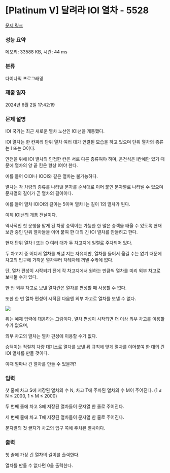 # [Platinum V] 달려라 IOI 열차 - 5528 

[문제 링크](https://www.acmicpc.net/problem/5528) 

### 성능 요약

메모리: 33588 KB, 시간: 44 ms

### 분류

다이나믹 프로그래밍

### 제출 일자

2024년 6월 2일 17:42:19

### 문제 설명

<p>IOI 국가는 최근 새로운 열차 노선인 IOI선을 개통했다.</p>

<p>IOI 열차는 한 칸짜리 단위 열차 여러 대가 연결된 모습을 하고 있으며 단위 열차의 종류는 I 또는 O이다.</p>

<p>안전을 위해 IOI 열차의 인접한 칸은 서로 다른 종류여야 하며, 운전석은 I칸에만 있기 때문에 열차의 양 끝 칸은 항상 I여야 한다.</p>

<p>예를 들어 OIOI나 IOOI와 같은 열차는 불가능하다.</p>

<p>열차는 각 차량의 종류를 나타낸 문자를 순서대로 이어 붙인 문자열로 나타낼 수 있으며 문자열의 길이가 곧 열차의 길이이다.</p>

<p>예를 들어 열차 IOIOI의 길이는 5이며 열차 I는 길이 1의 열차가 된다.</p>

<p>이제 IOI선의 개통 전날이다.</p>

<p>역사적인 첫 운행을 맡게 된 차장 승택이는 가능한 한 많은 승객을 태울 수 있도록 현재 보관 중인 단위 열차들을 이어 붙여 한 대의 긴 IOI 열차를 만들려고 한다.</p>

<p>현재 단위 열차 I 또는 O 여러 대가 두 차고지에 일렬로 주차되어 있다.</p>

<p>두 차고지 중 어디서 열차를 꺼낼 지는 자유지만, 열차를 들어서 옮길 수는 없기 때문에 차고의 입구에 가까운 열차부터 차례차례 꺼낼 수밖에 없다.</p>

<p>단, 열차 편성이 시작되기 전에 각 차고지에서 원하는 만큼씩 열차를 미리 외부 차고로 보내둘 수가 있다.</p>

<p>한 번 외부 차고로 보낸 열차칸은 열차를 편성할 때 사용할 수 없다.</p>

<p>또한 한 번 열차 편성이 시작된 다음엔 외부 차고로 열차를 보낼 수 없다.</p>

<p><img src="https://www.acmicpc.net/userupload/portableangel/201503/fa214681ab0667ce9886dc4007d09f80.png"></p>

<p>위는 예제 입력에 대응하는 그림이다. 열차 편성이 시작되면 더 이상 외부 차고를 이용할 수가 없으며,</p>

<p>외부 차고의 열차는 열차 편성에 이용할 수가 없다.</p>

<p>승택이는 적절히 차량 대기소로 열차를 보낸 뒤 규칙에 맞게 열차를 이어붙여 한 대의 긴 IOI 열차를 만들 것이다.</p>

<p>이때 얼마나 긴 열차를 만들 수 있을까?</p>

### 입력 

 <p>첫 줄에 차고 S에 저장된 열차의 수 N, 차고 T에 주차된 열차의 수 M이 주어진다. (1 ≤ N ≤ 2000, 1 ≤ M ≤ 2000)</p>

<p>두 번째 줄에 차고 S에 저장된 열차들이 문자열 한 줄로 주어진다.</p>

<p>세 번째 줄에 차고 T에 저장된 열차들이 문자열 한 줄로 주어진다.</p>

<p>문자열의 첫 글자가 차고의 입구 쪽에 주차된 열차이다.</p>

### 출력 

 <p>첫 줄에 가장 긴 열차의 길이를 출력한다.</p>

<p>열차를 만들 수 없다면 0을 출력한다.</p>

